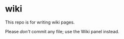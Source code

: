 # wiki

This repo is for writing wiki pages.

Please *don't* commit any file; use the Wiki panel instead.
